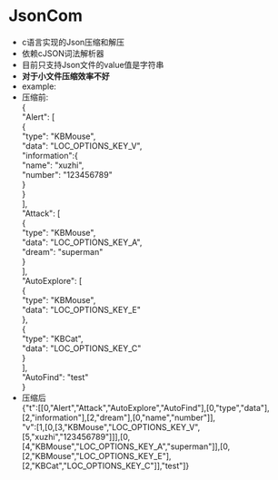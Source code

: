 # JsonCom

* c语言实现的Json压缩和解压
* 依赖cJSON词法解析器
* 目前只支持Json文件的value值是字符串
* **对于小文件压缩效率不好**
* example:
* 压缩前:  
{  
    "Alert": [  
        {  
            "type": "KBMouse",  
            "data": "LOC_OPTIONS_KEY_V",  
            "information":{  
                "name": "xuzhi",  
                "number": "123456789"  
            }  
        }  
    ],  
    "Attack": [  
        {  
            "type": "KBMouse",  
            "data": "LOC_OPTIONS_KEY_A",  
            "dream": "superman"  
        }  
    ],  
    "AutoExplore": [  
        {  
            "type": "KBMouse",  
            "data": "LOC_OPTIONS_KEY_E"  
        },  
        {  
        	"type": "KBCat",  
			    "data": "LOC_OPTIONS_KEY_C"   
		    }  
    ],  
    "AutoFind": "test"  
}  
* 压缩后  
{"t":[[0,"Alert","Attack","AutoExplore","AutoFind"],[0,"type","data"],[2,"information"],[2,"dream"],[0,"name","number"]],  
 "v":[1,[0,[3,"KBMouse","LOC_OPTIONS_KEY_V",[5,"xuzhi","123456789"]]],[0,[4,"KBMouse","LOC_OPTIONS_KEY_A","superman"]],[0,[2,"KBMouse","LOC_OPTIONS_KEY_E"],[2,"KBCat","LOC_OPTIONS_KEY_C"]],"test"]}  
